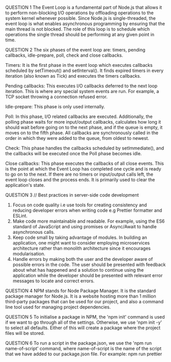 QUESTION 1
The Event Loop is a fundamental part of Node.js that allows it to perform non-blocking I/O operations by offloading operations to the system kernel whenever possible. Since Node.js is single-threaded, the event loop is what enables asynchronous programming by ensuring that the main thread is not blocked. The role of this loop is to schedule which operations the single thread should be performing at any given point in time.


QUESTION 2
The six phases of the event loop are: timers, pending callbacks, idle-prepare, poll, check and close callbacks.

Timers: It is the first phase in the event loop which executes callbacks scheduled by setTimeout() and setInterval(). It finds expired timers in every iteration (also known as Tick) and executes the timers callbacks.

Pending callbacks: This executes I/O callbacks deferred to the next loop iteration. This is where any special system events are run. For example, a TCP socket throwing a connection refused error.

Idle-prepare: This phase is only used internally.

Poll: In this phase, I/O related callbacks are executed. Additionally, the polling phase waits for more input/output callbacks, calculates how long it should wait before going on to the next phase, and if the queue is empty, it moves on to the fifth phase. All callbacks are synchronously called in the order in which they were added to the queue, from oldest to newest. 

Check: This phase handles the callbacks scheduled by setImmediate(), and the callbacks will be executed once the Poll phase becomes idle.

Close callbacks: This phase executes the callbacks of all close events. This is the point at which the Event Loop has completed one cycle and is ready to go on to the next. If there are no timers or input/output calls left, the event loop closes and the process ends. It is primarily used to clear the application's state.


QUESTION 3 // Best practices in server-side code development
1. Focus on code quality i.e use tools for creating consistency and reducing developer errors when writing code e.g Prettier formatter and ESLint.
2. Make code more maintainable and readable. For example, using the ES6 standard of JavaScript and using promises or Async/Await to handle asynchronous calls.
3. Keep code small by taking advantage of modules. In building an application, one might want to consider employing microservices architecture rather than monolith architecture since it encourages modularisation.
4. Handle errors by making both the user and the developer aware of possible errors in the code. The user should be presented with feedback about what has happened and a solution to continue using the application while the developer should be presented with relevant error messages to locate and correct errors.


QUESTION 4
NPM stands for Node Package Manager. It is the standard package manager for Node.js. It is a website hosting more than 1 million third-party packages that can be used for our project, and also a command line tool used for managing project dependencies. 


QUESTION 5
To initialise a package in NPM, the 'npm init' command is used if we want to go through all of the settings. Otherwise, we use 'npm init -y' to select all defaults. Either of this will create a package where the project files will be stored.


QUESTION 6
To run a script in the package.json, we use the 'npm run name-of-script' command, where name-of-script is the name of the script that we have added to our package.json file. For example: npm run prettier




